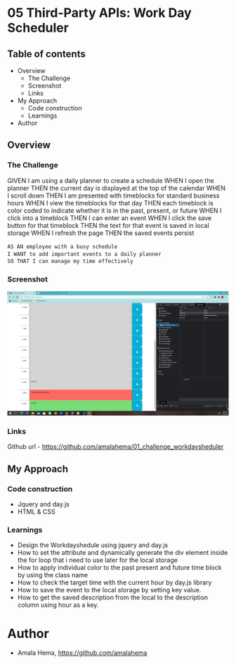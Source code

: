 # 05 Third-Party APIs: Work Day Scheduler
## Table of contents
- Overview
    - The Challenge
    - Screenshot
    - Links
- My Approach
    - Code construction
    - Learnings
- Author
## Overview
### The Challenge

GIVEN I am using a daily planner to create a schedule
WHEN I open the planner
THEN the current day is displayed at the top of the calendar
WHEN I scroll down
THEN I am presented with timeblocks for standard business hours
WHEN I view the timeblocks for that day
THEN each timeblock is color coded to indicate whether it is in the past, present, or future
WHEN I click into a timeblock
THEN I can enter an event
WHEN I click the save button for that timeblock
THEN the text for that event is saved in local storage
WHEN I refresh the page
THEN the saved events persist
```md
AS AN employee with a busy schedule
I WANT to add important events to a daily planner
SO THAT I can manage my time effectively
```
### Screenshot

![A user clicks on slots on the color-coded calendar and edits the events.](./Assets/images/workdayshedule%20updated%20with%20present%20past%20%26%20future.PNG)

### Links
Github url - https://github.com/amalahema/01_challenge_workdaysheduler

## My Approach

### Code construction

- Jquery and day.js
- HTML & CSS
### Learnings

- Design the Workdayshedule using jquery and day.js 
- How to set the attribute and dynamically generate the div element inside the for loop that i need to use later for the local storage
- How to apply individual color to the past present and future time block by using the class name
- How to check the target time with the current hour by day.js library
- How to save the event to the local storage by setting key value.
- How to get the saved description from the local to the description column using hour as a key.


# Author
 - Amala Hema,  https://github.com/amalahema

